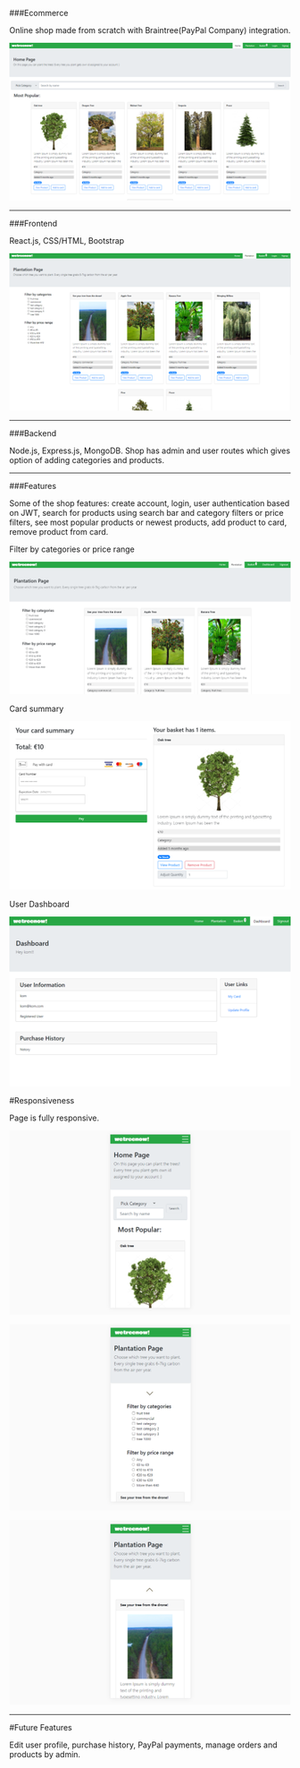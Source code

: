 ###Ecommerce

Online shop made from scratch with Braintree(PayPal Company) integration.

![img](./images_readme/1.png)

---

###Frontend

React.js, CSS/HTML, Bootstrap

![img](./images_readme/2.png)

---

###Backend

Node.js, Express.js, MongoDB. Shop has admin and user routes which gives option of adding categories and products.

---

###Features

Some of the shop features: create account, login, user authentication based on JWT, search for products using search bar and category filters or price filters, see most popular products or newest products, add product to card, remove product from card.

Filter by categories or price range

![img](./images_readme/3.png)

Card summary

![img](./images_readme/4.png)

User Dashboard

![img](./images_readme/5.png)

#Responsiveness

Page is fully responsive.

![img](./images_readme/6.png)

![img](./images_readme/7.png)

![img](./images_readme/8.png)

---

#Future Features

Edit user profile, purchase history, PayPal payments, manage orders and products by admin.
